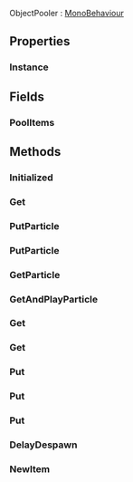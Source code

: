 <p class="title">ObjectPooler<span> : <a href="https://docs.unity3d.com/6000.1/Documentation/ScriptReference/MonoBehaviour.html" title="MonoBehaviour" class="inherit-link">MonoBehaviour</a></span><p>

## Properties


### Instance
<div><Declaration modifier="public static &lt;a href=&quot;#/api/IndustrialValley.Poolers/ObjectPooler&quot; title=&quot;ObjectPooler&quot; class=&quot;inherit-link&quot;&gt;ObjectPooler&lt;/a&gt;" content=" <span>&lt;span class=&quot;property&quot;&gt;Instance&lt;/span&gt; { &lt;span class=&quot;method&quot;&gt;get&lt;/span&gt;; }</span>"></Declaration></div>

## Fields

### PoolItems

<div><Declaration modifier="public List&amp;lt;&lt;a href=&quot;#/api/IndustrialValley.Poolers/PoolingItem&quot; title=&quot;PoolingItem&quot; class=&quot;inherit-link&quot;&gt;PoolingItem&lt;/a&gt;&amp;gt;" content=" <span>&lt;span class=&quot;field&quot;&gt;PoolItems&lt;/span&gt;</span>"></Declaration></div>

## Methods

### Initialized

<div><Declaration modifier="protected virtual void" content=" <span>&lt;span class=&quot;method&quot;&gt;Initialized&lt;/span&gt;()</span>"></Declaration></div>

### Get

<div><Declaration modifier="public static T" content=" <span>&lt;span class=&quot;method&quot;&gt;Get&lt;/span&gt;(&lt;span class=&quot;param&quot;&gt;&lt;a href=&quot;https://docs.unity3d.com/6000.1/Documentation/ScriptReference/GameObject.html&quot; title=&quot;GameObject&quot; class=&quot;inherit-link&quot;&gt;GameObject&lt;/a&gt;&lt;/span&gt; prefab, &lt;span class=&quot;param&quot;&gt;&lt;a href=&quot;https://docs.unity3d.com/6000.1/Documentation/ScriptReference/Vector3.html&quot; title=&quot;Vector3&quot; class=&quot;inherit-link&quot;&gt;Vector3&lt;/a&gt;&lt;/span&gt; pos, &lt;span class=&quot;param&quot;&gt;&lt;a href=&quot;https://docs.unity3d.com/6000.1/Documentation/ScriptReference/Quaternion.html&quot; title=&quot;Quaternion&quot; class=&quot;inherit-link&quot;&gt;Quaternion&lt;/a&gt;&lt;/span&gt; rot)</span>"></Declaration></div>

### PutParticle

<div><Declaration modifier="public static void" content=" <span>&lt;span class=&quot;method&quot;&gt;PutParticle&lt;/span&gt;(&lt;span class=&quot;param&quot;&gt;&lt;a href=&quot;#/api/IndustrialValley.Poolers/ParticleObject&quot; title=&quot;ParticleObject&quot; class=&quot;inherit-link&quot;&gt;ParticleObject&lt;/a&gt;&lt;/span&gt; prefab)</span>"></Declaration></div>

### PutParticle

<div><Declaration modifier="public static void" content=" <span>&lt;span class=&quot;method&quot;&gt;PutParticle&lt;/span&gt;(&lt;span class=&quot;param&quot;&gt;&lt;a href=&quot;https://docs.unity3d.com/6000.1/Documentation/ScriptReference/GameObject.html&quot; title=&quot;GameObject&quot; class=&quot;inherit-link&quot;&gt;GameObject&lt;/a&gt;&lt;/span&gt; prefab)</span>"></Declaration></div>

### GetParticle

<div><Declaration modifier="public static &lt;a href=&quot;#/api/IndustrialValley.Poolers/ParticleObject&quot; title=&quot;ParticleObject&quot; class=&quot;inherit-link&quot;&gt;ParticleObject&lt;/a&gt;" content=" <span>&lt;span class=&quot;method&quot;&gt;GetParticle&lt;/span&gt;(&lt;span class=&quot;param&quot;&gt;&lt;a href=&quot;https://docs.unity3d.com/6000.1/Documentation/ScriptReference/GameObject.html&quot; title=&quot;GameObject&quot; class=&quot;inherit-link&quot;&gt;GameObject&lt;/a&gt;&lt;/span&gt; prefab, &lt;span class=&quot;param&quot;&gt;&lt;a href=&quot;https://docs.unity3d.com/6000.1/Documentation/ScriptReference/Vector3.html&quot; title=&quot;Vector3&quot; class=&quot;inherit-link&quot;&gt;Vector3&lt;/a&gt;&lt;/span&gt; pos, &lt;span class=&quot;param&quot;&gt;&lt;a href=&quot;https://docs.unity3d.com/6000.1/Documentation/ScriptReference/Quaternion.html&quot; title=&quot;Quaternion&quot; class=&quot;inherit-link&quot;&gt;Quaternion&lt;/a&gt;&lt;/span&gt; rot = default)</span>"></Declaration></div>

### GetAndPlayParticle

<div><Declaration modifier="public static &lt;a href=&quot;#/api/IndustrialValley.Poolers/ParticleObject&quot; title=&quot;ParticleObject&quot; class=&quot;inherit-link&quot;&gt;ParticleObject&lt;/a&gt;" content=" <span>&lt;span class=&quot;method&quot;&gt;GetAndPlayParticle&lt;/span&gt;(&lt;span class=&quot;param&quot;&gt;&lt;a href=&quot;https://docs.unity3d.com/6000.1/Documentation/ScriptReference/GameObject.html&quot; title=&quot;GameObject&quot; class=&quot;inherit-link&quot;&gt;GameObject&lt;/a&gt;&lt;/span&gt; prefab, &lt;span class=&quot;param&quot;&gt;&lt;a href=&quot;https://docs.unity3d.com/6000.1/Documentation/ScriptReference/Vector3.html&quot; title=&quot;Vector3&quot; class=&quot;inherit-link&quot;&gt;Vector3&lt;/a&gt;&lt;/span&gt; pos, &lt;span class=&quot;param&quot;&gt;&lt;a href=&quot;https://docs.unity3d.com/6000.1/Documentation/ScriptReference/Quaternion.html&quot; title=&quot;Quaternion&quot; class=&quot;inherit-link&quot;&gt;Quaternion&lt;/a&gt;&lt;/span&gt; rot = default)</span>"></Declaration></div>

### Get

<div><Declaration modifier="public static &lt;a href=&quot;https://docs.unity3d.com/6000.1/Documentation/ScriptReference/GameObject.html&quot; title=&quot;GameObject&quot; class=&quot;inherit-link&quot;&gt;GameObject&lt;/a&gt;" content=" <span>&lt;span class=&quot;method&quot;&gt;Get&lt;/span&gt;(&lt;span class=&quot;param&quot;&gt;&lt;a href=&quot;https://docs.unity3d.com/6000.1/Documentation/ScriptReference/GameObject.html&quot; title=&quot;GameObject&quot; class=&quot;inherit-link&quot;&gt;GameObject&lt;/a&gt;&lt;/span&gt; prefab, &lt;span class=&quot;param&quot;&gt;&lt;a href=&quot;https://docs.unity3d.com/6000.1/Documentation/ScriptReference/Vector3.html&quot; title=&quot;Vector3&quot; class=&quot;inherit-link&quot;&gt;Vector3&lt;/a&gt;&lt;/span&gt; pos, &lt;span class=&quot;param&quot;&gt;&lt;a href=&quot;https://docs.unity3d.com/6000.1/Documentation/ScriptReference/Quaternion.html&quot; title=&quot;Quaternion&quot; class=&quot;inherit-link&quot;&gt;Quaternion&lt;/a&gt;&lt;/span&gt; rot)</span>"></Declaration></div>

### Get

<div><Declaration modifier="public static &lt;a href=&quot;https://docs.unity3d.com/6000.1/Documentation/ScriptReference/GameObject.html&quot; title=&quot;GameObject&quot; class=&quot;inherit-link&quot;&gt;GameObject&lt;/a&gt;" content=" <span>&lt;span class=&quot;method&quot;&gt;Get&lt;/span&gt;(&lt;span class=&quot;param&quot;&gt;&lt;a href=&quot;https://docs.unity3d.com/6000.1/Documentation/ScriptReference/GameObject.html&quot; title=&quot;GameObject&quot; class=&quot;inherit-link&quot;&gt;GameObject&lt;/a&gt;&lt;/span&gt; prefab)</span>"></Declaration></div>

### Put

<div><Declaration modifier="public static void" content=" <span>&lt;span class=&quot;method&quot;&gt;Put&lt;/span&gt;(&lt;span class=&quot;param&quot;&gt;&lt;a href=&quot;https://docs.unity3d.com/6000.1/Documentation/ScriptReference/GameObject.html&quot; title=&quot;GameObject&quot; class=&quot;inherit-link&quot;&gt;GameObject&lt;/a&gt;&lt;/span&gt; prefab)</span>"></Declaration></div>

### Put

<div><Declaration modifier="public static void" content=" <span>&lt;span class=&quot;method&quot;&gt;Put&lt;/span&gt;(&lt;span class=&quot;param&quot;&gt;&lt;a href=&quot;https://docs.unity3d.com/6000.1/Documentation/ScriptReference/GameObject.html&quot; title=&quot;GameObject&quot; class=&quot;inherit-link&quot;&gt;GameObject&lt;/a&gt;&lt;/span&gt; prefab, &lt;span class=&quot;param&quot;&gt;int&lt;/span&gt; delay)</span>"></Declaration></div>

### Put

<div><Declaration modifier="public static void" content=" <span>&lt;span class=&quot;method&quot;&gt;Put&lt;/span&gt;(&lt;span class=&quot;param&quot;&gt;&lt;a href=&quot;https://docs.unity3d.com/6000.1/Documentation/ScriptReference/GameObject.html&quot; title=&quot;GameObject&quot; class=&quot;inherit-link&quot;&gt;GameObject&lt;/a&gt;&lt;/span&gt; prefab, &lt;span class=&quot;param&quot;&gt;float&lt;/span&gt; delay)</span>"></Declaration></div>

### DelayDespawn

<div><Declaration modifier="protected static async void" content=" <span>&lt;span class=&quot;method&quot;&gt;DelayDespawn&lt;/span&gt;(&lt;span class=&quot;param&quot;&gt;&lt;a href=&quot;https://docs.unity3d.com/6000.1/Documentation/ScriptReference/GameObject.html&quot; title=&quot;GameObject&quot; class=&quot;inherit-link&quot;&gt;GameObject&lt;/a&gt;&lt;/span&gt; prefab, &lt;span class=&quot;param&quot;&gt;float&lt;/span&gt; delay)</span>"></Declaration></div>

### NewItem

<div><Declaration modifier="protected void" content=" <span>&lt;span class=&quot;method&quot;&gt;NewItem&lt;/span&gt;(&lt;span class=&quot;param&quot;&gt;&lt;a href=&quot;https://docs.unity3d.com/6000.1/Documentation/ScriptReference/GameObject.html&quot; title=&quot;GameObject&quot; class=&quot;inherit-link&quot;&gt;GameObject&lt;/a&gt;&lt;/span&gt; go, &lt;span class=&quot;param&quot;&gt;int&lt;/span&gt; poolSize = 10)</span>"></Declaration></div>
